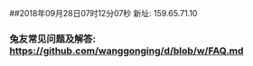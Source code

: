 ##2018年09月28日07时12分07秒 新址: 159.65.71.10
### 兔友常见问题及解答: https://github.com/wanggonging/d/blob/w/FAQ.md
